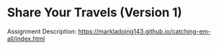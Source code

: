 # Share Your Travels (Version 1)
Assignment Description: https://markladoing143.github.io/catching-em-all/index.html
